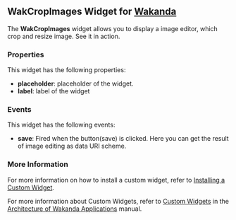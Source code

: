 ## WakCropImages Widget for [Wakanda](http://wakanda.org)

The __WakCropImages__ widget allows you to display a image editor, which crop and resize image. See it in action.

### Properties
This widget has the following properties:

* __placeholder__: placeholder of the widget.
* __label__: label of the widget

### Events
This widget has the following events:

* __save__: Fired when the button(save) is clicked. Here you can get the result of image editing as data URI scheme.


### More Information
For more information on how to install a custom widget, refer to [Installing a Custom Widget](http://doc.wakanda.org/WakandaStudio0/help/Title/en/page3869.html#1027761).

For more information about Custom Widgets, refer to [Custom Widgets](http://doc.wakanda.org/Wakanda0.v5/help/Title/en/page3863.html "Custom Widgets") in the [Architecture of Wakanda Applications](http://doc.wakanda.org/Wakanda0.v5/help/Title/en/page3844.html "Architecture of Wakanda Applications") manual.
